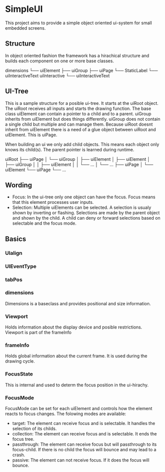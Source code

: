 # SimpleUI

This project aims to provide a simple object oriented ui-system for small embedded screens.

## Structure

In object oriented fashion the framework has a hirachical structure and builds each component on one or more base classes.

dimensions
└── uiElement
    ├── uiGroup
    ├── uiPage
    └── StaticLabel
        └── uiInteractiveText
uiInteractive
└── uiInteractiveText

## UI-Tree

This is a sample structure for a posible ui-tree. It starts at the uiRoot object. The uiRoot receives all inputs and starts the drawing function. The base class uiElement can contain a pointer to a child and to a parent. uiGroup inherits from uiElement but does things differently. uiGroup does not contain a single child but multiple and can manage them. Because uiRoot doesnt inherit from uiElement there is a need of a glue object between uiRoot and uiElement. This is uiPage.

When building an ui we only add child objects. This means each object only knows its child(s). The parent pointer is learned during runtime.

uiRoot
├── uiPage
│   └── uiGroup
│       ├── uiElement
│       ├── uiElement
│       ├── uiGroup
│       │   ├── uiElement
│       │   └── ...
│       └── ...
├── uiPage
│   └── uiElement
└── uiPage
    └── ...

## Wording

- Focus: In the ui-tree only one object can have the focus. Focus means that this element processes user inputs.
- Selection: Multiple uiElements can be selected. A selection is usualy shown by inverting or flashing. Selections are made by the parent object and shown by the child. A child can deny or forward selections based on selectable and the focus mode.

## Basics

### UIalign

### UIEventType

### tabPos

### dimensions

Dimensions is a baseclass and provides positional and size information.

### Viewport

Holds information about the display device and posible restrictions. Viewport is part of the frameInfo

### frameInfo

Holds global information about the current frame. It is used during the drawing cycle.

### FocusState

This is internal and used to determ the focus position in the ui-hirachy.

### FocusMode

FocusMode can be set for each uiElement and controls how the element reacts to focus changes. The folowing modes are available:

- target: The element can receive focus and is selectable. It handles the selection of its childs.
- collection: The element can receive focus and is selectable. It ends the focus tree.
- passthrough: The element can receive focus but will passthrough to its focus-child. If there is no child the focus will bounce and may lead to a crash.
- passive: The element can not receive focus. If it does the focus will bounce.

